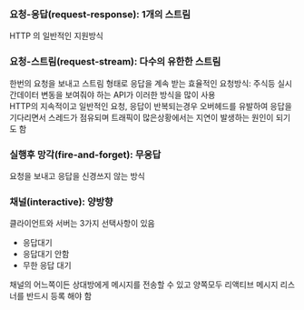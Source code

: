 ### 요청-응답(request-response): 1개의 스트림
HTTP 의 일반적인 지원방식

### 요청-스트림(request-stream): 다수의 유한한 스트림
한번의 요청을 보내고 스트림 형태로 응답을 계속 받는 효율적인 요청방식: 주식등 실시간데이터 변동을 보여줘야 하는 API가 이러한 방식을 많이 사용<br>
HTTP의 지속적이고 일반적인 요청, 응답이 반복되는경우 오버헤드를 유발하여 응답을 기다리면서 스레드가 점유되며 
트래픽이 많은상황에서는 지연이 발생하는 원인이 되기도 함

### 실행후 망각(fire-and-forget): 무응답
요청을 보내고 응답을 신경쓰지 않는 방식

### 채널(interactive): 양방향
클라이언트와 서버는 3가지 선택사항이 있음
- 응답대기
- 응답대기 안함
- 무한 응답 대기

채널의 어느쪽이든 상대방에게 메시지를 전송할 수 있고 양쪽모두 리액티브 메시지 리스너를 반드시 등록 해야 함
